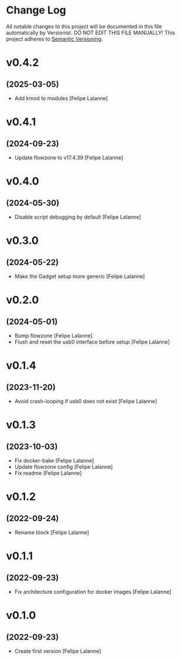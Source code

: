 # Change Log

All notable changes to this project will be documented in this file
automatically by Versionist. DO NOT EDIT THIS FILE MANUALLY!
This project adheres to [Semantic Versioning](http://semver.org/).

# v0.4.2
## (2025-03-05)

* Add kmod to modules [Felipe Lalanne]

# v0.4.1
## (2024-09-23)

* Update flowzone to v17.4.39 [Felipe Lalanne]

# v0.4.0
## (2024-05-30)

* Disable script debugging by default [Felipe Lalanne]

# v0.3.0
## (2024-05-22)

* Make the Gadget setup more generic [Felipe Lalanne]

# v0.2.0
## (2024-05-01)

* Bump flowzone [Felipe Lalanne]
* Flush and reset the usb0 interface before setup [Felipe Lalanne]

# v0.1.4
## (2023-11-20)

* Avoid crash-looping if usb0 does not exist [Felipe Lalanne]

# v0.1.3
## (2023-10-03)

* Fix docker-bake [Felipe Lalanne]
* Update flowzone config [Felipe Lalanne]
* Fix readme [Felipe Lalanne]

# v0.1.2
## (2022-09-24)

* Rename block [Felipe Lalanne]

# v0.1.1
## (2022-09-23)

* Fix architecture configuration for docker images [Felipe Lalanne]

# v0.1.0
## (2022-09-23)

* Create first version [Felipe Lalanne]
